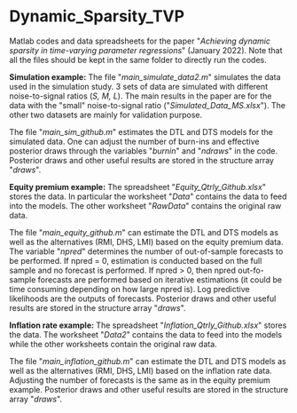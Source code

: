 # Dynamic_Sparsity_TVP
Matlab codes and data spreadsheets for the paper "*Achieving dynamic sparsity in time-varying parameter regressions*" (January 2022). Note that all the files should be kept in the same folder to directly run the codes.

**Simulation example:**
The file "*main_simulate_data2.m*" simulates the data used in the simulation study. 3 sets of data are simulated with different noise-to-signal ratios (*S, M, L*). The main results in the paper are for the data with the "small" noise-to-signal ratio ("*Simulated_Data_MS.xlsx*"). The other two datasets are mainly for validation purpose.

The file "*main_sim_github.m*" estimates the DTL and DTS models for the simulated data. One can adjust the number of burn-ins and effective posterior draws through the variables "*burnin*" and "*ndraws*" in the code. Posterior draws and other useful results are stored in the structure array "*draws*".

**Equity premium example:**
The spreadsheet "*Equity_Qtrly_Github.xlsx*" stores the data. In particular the worksheet "*Data*" contains the data to feed into the models. The other worksheet "*RawData*" contains the original raw data.

The file "*main_equity_github.m*" can estimate the DTL and DTS models as well as the alternatives (RMI, DHS, LMI) based on the equity premium data. The variable "*npred*" determines the number of out-of-sample forecasts to be performed. If npred = 0, estimation is conducted based on the full sample and no forecast is performed. If npred > 0, then npred out-fo-sample forecasts are performed based on iterative estimations (it could be time consuming depending on how large npred is). Log predictive likelihoods are the outputs of forecasts. Posterior draws and other useful results are stored in the structure array "*draws*".

**Inflation rate example:**
The spreadsheet "*Inflation_Qtrly_Github.xlsx*" stores the data. The worksheet "*Data2*" contains the data to feed into the models while the other worksheets contain the original raw data.

The file "*main_inflation_github.m*" can estimate the DTL and DTS models as well as the alternatives (RMI, DHS, LMI) based on the inflation rate data. Adjusting the number of forecasts is the same as in the equity premium example. Posterior draws and other useful results are stored in the structure array "*draws*".
